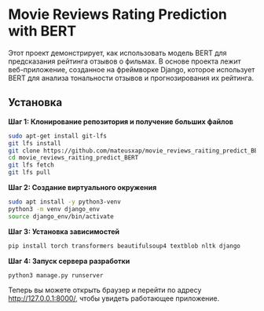 # Movie Reviews Rating Prediction with BERT

Этот проект демонстрирует, как использовать модель BERT для предсказания рейтинга отзывов о фильмах. В основе проекта лежит веб-приложение, созданное на фреймворке Django, которое использует BERT для анализа тональности отзывов и прогнозирования их рейтинга.

## Установка

**Шаг 1: Клонирование репозитория и получение больших файлов**

```bash
sudo apt-get install git-lfs
git lfs install
git clone https://github.com/mateusxap/movie_reviews_raiting_predict_BERT.git
cd movie_reviews_raiting_predict_BERT
git lfs fetch
git lfs pull
```

**Шаг 2: Создание виртуального окружения**

```bash
sudo apt install -y python3-venv
python3 -m venv django_env
source django_env/bin/activate
```
**Шаг 3: Установка зависимостей**
```bash
pip install torch transformers beautifulsoup4 textblob nltk django
```
**Шаг 4: Запуск сервера разработки**
```bash
python3 manage.py runserver
```
Теперь вы можете открыть браузер и перейти по адресу http://127.0.0.1:8000/, чтобы увидеть работающее приложение.
